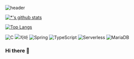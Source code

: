 ![header](https://capsule-render.vercel.app/api?type=rounded&color=gradient&text=%20Ju0's%20github%20&&animation=fadeIn)

[![*'s github stats](https://github-readme-stats.vercel.app/api?username=Ju0s)](https://github.com/Ju0s)

[![Top Langs](https://github-readme-stats.vercel.app/api/top-langs/?username=Ju0s)](https://github.com/Ju0s/github-readme-stats)

![C](https://img.shields.io/badge/-C-123456?style=flat-square&logo=C&logoColor=black)
![자바](https://img.shields.io/badge/-자바-007396?style=flat&logo=Java&logoColor=ffffff)
![Spring](https://img.shields.io/badge/-Spring-6DB33F?style=for-the-badge&logo=Spring&logoColor=white)
![TypeScript](https://img.shields.io/badge/-TypeScript-3178C6?style=flat-square&logo=TypeScript&logoColor=white)
![Serverless](https://img.shields.io/badge/-Serverless-FD5750?style=flat-square&logo=Serverless&logoColor=magenta)
![MariaDB](https://img.shields.io/badge/-MariaDB-1F305F?style=flat-square&logo=mariadb&logoColor=white)

### Hi there 👋
